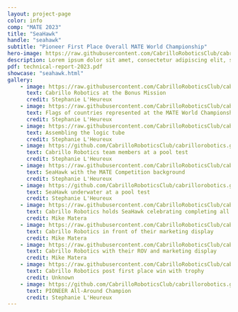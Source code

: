 ```yaml
---
layout: project-page
color: info
comp: "MATE 2023"
title: "SeaHawk"
handle: "seahawk"
subtitle: "Pioneer First Place Overall MATE World Championship"
hero-image: https://raw.githubusercontent.com/CabrilloRoboticsClub/cabrillorobotics.github.io/what-a-theme-test/assets/images/seahawk/seahawk-hero.webp
description: Lorem ipsum dolor sit amet, consectetur adipiscing elit, sed do eiusmod tempor incididunt ut labore et dolore magna aliqua. Ut enim ad minim veniam, quis nostrud exercitation ullamco laboris nisi ut aliquip ex ea commodo consequat. Duis aute irure dolor in reprehenderit in voluptate velit esse cillum dolore eu fugiat nulla pariatur. Excepteur sint occaecat cupidatat non proident, sunt in culpa qui officia deserunt mollit anim id est laborum.
pdf: technical-report-2023.pdf
showcase: "seahawk.html"
gallery:
    - image: https://raw.githubusercontent.com/CabrilloRoboticsClub/cabrillorobotics.github.io/what-a-theme-test/assets/images/seahawk/gallery-seahawk/bonus-mission.webp
      text: Cabrillo Robotics at the Bonus Mission
      credit: Stephanie L'Heureux
    - image: https://raw.githubusercontent.com/CabrilloRoboticsClub/cabrillorobotics.github.io/what-a-theme-test/assets/images/seahawk/gallery-seahawk/flags.webp
      text: Flags of countries represented at the MATE World Championship
      credit: Stephanie L'Heureux
    - image: https://raw.githubusercontent.com/CabrilloRoboticsClub/cabrillorobotics.github.io/what-a-theme-test/assets/images/seahawk/gallery-seahawk/logic-tube.webp
      text: Assembling the logic tube
      credit: Stephanie L'Heureux
    - image: https://github.com/CabrilloRoboticsClub/cabrillorobotics.github.io/blob/258a1699f10c378fb2a1d18c2a986080bf3b6a57/assets/images/seahawk/gallery-seahawk/pool-test.jpeg?raw=true
      text: Cabrillo Robotics team members at a pool test
      credit: Stephanie L'Heureux
    - image: https://raw.githubusercontent.com/CabrilloRoboticsClub/cabrillorobotics.github.io/what-a-theme-test/assets/images/seahawk/gallery-seahawk/seahawk-mate-background.webp
      text: SeaHawk with the MATE Competition background
      credit: Stephanie L'Heureux
    - image: https://github.com/CabrilloRoboticsClub/cabrillorobotics.github.io/blob/258a1699f10c378fb2a1d18c2a986080bf3b6a57/assets/images/seahawk/gallery-seahawk/seahawk-underwater.jpeg?raw=true
      text: SeaHawk underwater at a pool test
      credit: Stephanie L'Heureux
    - image: https://raw.githubusercontent.com/CabrilloRoboticsClub/cabrillorobotics.github.io/what-a-theme-test/assets/images/seahawk/gallery-seahawk/team-photo-hold-seahawk.webp
      text: Cabrillo Robotics holds SeaHawk celebrating completing all competition events
      credit: Mike Matera
    - image: https://raw.githubusercontent.com/CabrilloRoboticsClub/cabrillorobotics.github.io/what-a-theme-test/assets/images/seahawk/gallery-seahawk/team-photo-marketing-display.webp
      text: Cabrillo Robotics in front of their marketing display
      credit: Mike Matera
    - image: https://raw.githubusercontent.com/CabrilloRoboticsClub/cabrillorobotics.github.io/what-a-theme-test/assets/images/seahawk/gallery-seahawk/team-photo-mate-background.webp
      text: Cabrillo Robotics with their ROV and marketing display
      credit: Mike Matera
    - image: https://raw.githubusercontent.com/CabrilloRoboticsClub/cabrillorobotics.github.io/what-a-theme-test/assets/images/seahawk/gallery-seahawk/team-photo-post-win.webp
      text: Cabrillo Robotics post first place win with trophy
      credit: Unknown
    - image: https://github.com/CabrilloRoboticsClub/cabrillorobotics.github.io/blob/258a1699f10c378fb2a1d18c2a986080bf3b6a57/assets/images/seahawk/gallery-seahawk/trophy.png?raw=true
      text: PIONEER All-Around Champion 
      credit: Stephanie L'Heureux
---
```

<!-- {% include about.html %} -->
